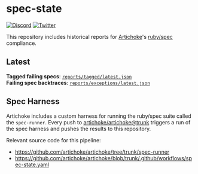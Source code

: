 # spec-state

[![Discord](https://img.shields.io/discord/607683947496734760)](https://discord.gg/QCe2tp2)
[![Twitter](https://img.shields.io/twitter/follow/artichokeruby?label=Follow&style=social)](https://twitter.com/artichokeruby)

This repository includes historical reports for [Artichoke]'s [ruby/spec]
compliance.

## Latest

**Tagged failing specs**:
[`reports/tagged/latest.json`](reports/tagged/latest.json)  
**Failing spec backtraces**:
[`reports/exceptions/latest.json`](reports/exceptions/latest.json)

## Spec Harness

Artichoke includes a custom harness for running the ruby/spec suite called the
`spec-runner`. Every push to [artichoke/artichoke@trunk][artichoke-trunk]
triggers a run of the spec harness and pushes the results to this repository.

Relevant source code for this pipeline:

- https://github.com/artichoke/artichoke/tree/trunk/spec-runner
- https://github.com/artichoke/artichoke/blob/trunk/.github/workflows/spec-state.yaml

[artichoke]: https://github.com/artichoke/artichoke
[ruby/spec]: https://github.com/ruby/spec
[artichoke-trunk]: https://github.com/artichoke/artichoke/commits/trunk

